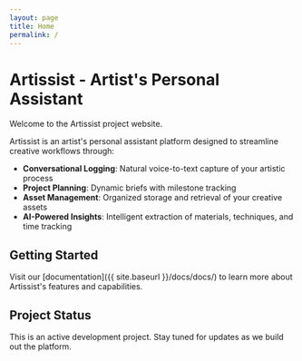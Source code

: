 ```yaml
---
layout: page
title: Home
permalink: /
---
```


# Artissist - Artist's Personal Assistant

Welcome to the Artissist project website.

Artissist is an artist's personal assistant platform designed to streamline creative workflows through:

- **Conversational Logging**: Natural voice-to-text capture of your artistic process
- **Project Planning**: Dynamic briefs with milestone tracking  
- **Asset Management**: Organized storage and retrieval of your creative assets
- **AI-Powered Insights**: Intelligent extraction of materials, techniques, and time tracking

## Getting Started

Visit our [documentation]({{ site.baseurl }}/docs/docs/) to learn more about Artissist's features and capabilities.

## Project Status

This is an active development project. Stay tuned for updates as we build out the platform.